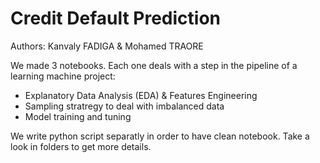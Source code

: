 # Credit Default Prediction

Authors: Kanvaly FADIGA & Mohamed TRAORE

We made 3 notebooks. Each one deals with a step in the pipeline of a learning machine project:
- Explanatory Data Analysis (EDA) & Features Engineering
- Sampling stratregy to deal with imbalanced data
- Model training and tuning

We write python script separatly in order to have clean notebook. Take a look in folders to get more details. 